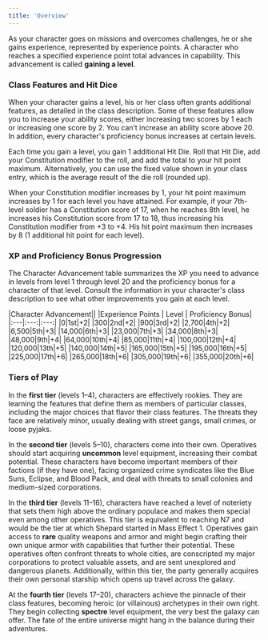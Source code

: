 ```yaml
---
title: 'Overview'
---
```


As your character goes on missions and overcomes challenges, he or she gains experience, represented by experience
points. A character who reaches a specified experience point total advances in capability. This advancement is called
__gaining a level__.

### Class Features and Hit Dice

When your character gains a level, his or her class often grants additional features, as detailed in the class description.
Some of these features allow you to increase your ability scores, either increasing two scores by 1 each or increasing one
score by 2. You can’t increase an ability score above 20. In addition, every character's proficiency bonus increases
at certain levels.

Each time you gain a level, you gain 1 additional Hit Die. Roll that Hit Die, add your Constitution modifier to the roll,
and add the total to your hit point maximum. Alternatively, you can use the fixed value shown in your class entry,
which is the average result of the die roll (rounded up).

When your Constitution modifier increases by 1, your hit point maximum increases by 1 for each level you have attained.
For example, if your 7th-level soldier has a Constitution score of 17, when he reaches 8th level, he increases his
Constitution score from 17 to 18, thus increasing his Constitution modifier from +3 to +4. His hit point maximum then
increases by 8 (1 additional hit point for each level).

### XP and Proficiency Bonus Progression

The Character Advancement table summarizes the XP you need to advance in levels from level 1 through level 20 and the
proficiency bonus for a character of that level. Consult the information in your character's class description to see
what other improvements you gain at each level.

|Character Advancement||
|Experience Points | Level | Proficiency Bonus|
|:---|:---:|:---:|
|0|1st|+2|
|300|2nd|+2|
|900|3rd|+2|
|2,700|4th|+2|
|6,500|5th|+3|
|14,000|6th|+3|
|23,000|7th|+3|
|34,000|8th|+3|
|48,000|9th|+4|
|64,000|10th|+4|
|85,000|11th|+4|
|100,000|12th|+4|
|120,000|13th|+5|
|140,000|14th|+5|
|165,000|15th|+5|
|195,000|16th|+5|
|225,000|17th|+6|
|265,000|18th|+6|
|305,000|19th|+6|
|355,000|20th|+6|

<me-source-reference pages="56" />

### Tiers of Play

In the __first tier__ (levels 1–4), characters are effectively rookies. They are learning the features
that define them as members of particular classes, including the major choices that flavor their class features.
The threats they face are relatively minor, usually dealing with street gangs, small crimes, or loose pyjaks.

In the __second tier__ (levels 5–10), characters come into their own. Operatives should start acquiring __uncommon__ level
equipment, increasing their combat potential. These characters have become important members of their factions (if they have
one), facing organized crime syndicates like the Blue Suns, Eclipse, and Blood Pack, and deal with threats to small colonies
and medium-sized corporations.

In the __third tier__ (levels 11–16), characters have reached a level of noteriety that sets them high above the ordinary
populace and makes them special even among other operatives. This tier is equivalent to reaching N7 and would
be the tier at which Shepard started in Mass Effect 1. Operatives gain access to __rare__ quality weapons and armor and might
begin crafting their own unique armor with capabilities that further their potential. These operatives often confront threats
to whole cities, are conscripted my major corporations to protect valuable assets, and are sent unexplored and dangerous
planets. Additionally, within this tier, the party generally acquires their own personal starship which opens up
travel across the galaxy.

At the __fourth tier__ (levels 17–20), characters achieve the pinnacle of their class features, becoming heroic
(or villainous) archetypes in their own right. They begin collecting __spectre__ level equipment, the very best the galaxy
can offer. The fate of the entire universe might hang in the balance during their adventures.

<me-source-reference pages="12" source="basic" />
